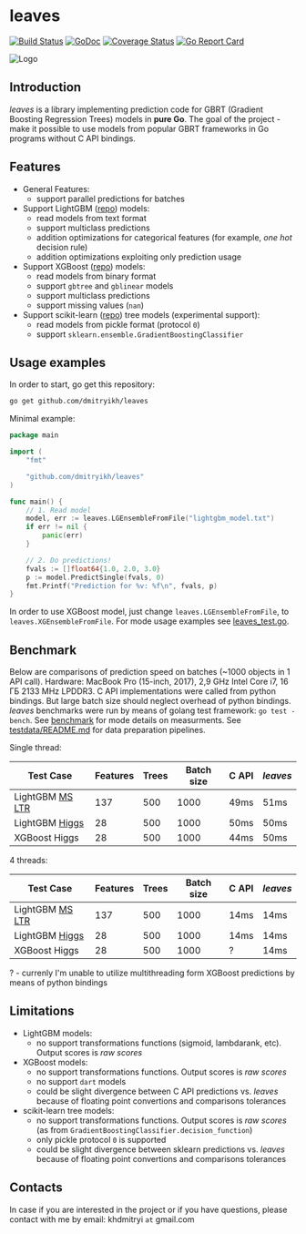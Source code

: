 # leaves

[![Build Status](https://travis-ci.org/dmitryikh/leaves.svg?branch=master)](https://travis-ci.org/dmitryikh/leaves)
[![GoDoc](https://godoc.org/github.com/dmitryikh/leaves?status.png)](https://godoc.org/github.com/dmitryikh/leaves)
[![Coverage Status](https://coveralls.io/repos/github/dmitryikh/leaves/badge.svg?branch=master)](https://coveralls.io/github/dmitryikh/leaves?branch=master)
[![Go Report Card](https://goreportcard.com/badge/github.com/dmitryikh/leaves)](https://goreportcard.com/report/github.com/dmitryikh/leaves)

![Logo](logo.png)

## Introduction

_leaves_ is a library implementing prediction code for GBRT (Gradient Boosting Regression Trees) models in **pure Go**. The goal of the project - make it possible to use models from popular GBRT frameworks in Go programs without C API bindings.

## Features
  * General Features:
    * support parallel predictions for batches
  * Support LightGBM ([repo](https://github.com/Microsoft/LightGBM)) models:
    * read models from text format
    * support multiclass predictions
    * addition optimizations for categorical features (for example, _one hot_ decision rule)
    * addition optimizations exploiting only prediction usage
  * Support XGBoost ([repo](https://github.com/dmlc/xgboost)) models:
    * read models from binary format
    * support `gbtree` and `gblinear` models
    * support multiclass predictions
    * support missing values (`nan`)
  * Support scikit-learn ([repo](https://github.com/scikit-learn/scikit-learn)) tree models (experimental support):
    * read models from pickle format (protocol `0`)
    * support `sklearn.ensemble.GradientBoostingClassifier`


## Usage examples

In order to start, go get this repository:

```sh
go get github.com/dmitryikh/leaves
```

Minimal example:

```go
package main

import (
	"fmt"

	"github.com/dmitryikh/leaves"
)

func main() {
	// 1. Read model
	model, err := leaves.LGEnsembleFromFile("lightgbm_model.txt")
	if err != nil {
		panic(err)
	}

	// 2. Do predictions!
	fvals := []float64{1.0, 2.0, 3.0}
	p := model.PredictSingle(fvals, 0)
	fmt.Printf("Prediction for %v: %f\n", fvals, p)
}
```

In order to use XGBoost model, just change `leaves.LGEnsembleFromFile`, to `leaves.XGEnsembleFromFile`. For mode usage examples see [leaves_test.go](leaves_test.go).

## Benchmark

Below are comparisons of prediction speed on batches (~1000 objects in 1 API
call). Hardware: MacBook Pro (15-inch, 2017), 2,9 GHz Intel Core i7, 16 ГБ
2133 MHz LPDDR3. C API implementations were called from python bindings. But
large batch size should neglect overhead of python bindings. _leaves_
benchmarks were run by means of golang test framework: `go test -bench`. See
[benchmark](benchmark) for mode details on measurments. See
[testdata/README.md](testdata/README.md) for data preparation pipelines.

Single thread:

| Test Case | Features | Trees | Batch size |  C API  | _leaves_ |
|-----------|----------|-------|------------|---------|----------|
| LightGBM [MS LTR](https://github.com/Microsoft/LightGBM/blob/master/docs/Experiments.rst#comparison-experiment) | 137 |500 | 1000 | 49ms | 51ms |
| LightGBM [Higgs](https://github.com/Microsoft/LightGBM/blob/master/docs/Experiments.rst#comparison-experiment) | 28 | 500 | 1000 | 50ms | 50ms |
| XGBoost Higgs | 28 | 500 | 1000 | 44ms | 50ms |

4 threads:

| Test Case | Features | Trees | Batch size |  C API  | _leaves_ |
|-----------|----------|-------|------------|---------|----------|
| LightGBM [MS LTR](https://github.com/Microsoft/LightGBM/blob/master/docs/Experiments.rst#comparison-experiment) | 137 |500 | 1000 | 14ms | 14ms |
| LightGBM [Higgs](https://github.com/Microsoft/LightGBM/blob/master/docs/Experiments.rst#comparison-experiment) | 28 | 500 | 1000 | 14ms | 14ms |
| XGBoost Higgs | 28 | 500 | 1000 | ? | 14ms |

? - currenly I'm unable to utilize multithreading form XGBoost predictions by means of python bindings

## Limitations

  * LightGBM models:
    * no support transformations functions (sigmoid, lambdarank, etc). Output scores is _raw scores_
  * XGBoost models:
    * no support transformations functions. Output scores is _raw scores_
    * no support `dart` models
    * could be slight divergence between C API predictions vs. _leaves_ because of floating point convertions and comparisons tolerances
  * scikit-learn tree models:
    * no support transformations functions. Output scores is _raw scores_ (as from `GradientBoostingClassifier.decision_function`)
    * only pickle protocol `0` is supported
    * could be slight divergence between sklearn predictions vs. _leaves_ because of floating point convertions and comparisons tolerances

## Contacts

In case if you are interested in the project or if you have questions, please contact with me by
email: khdmitryi ```at``` gmail.com
